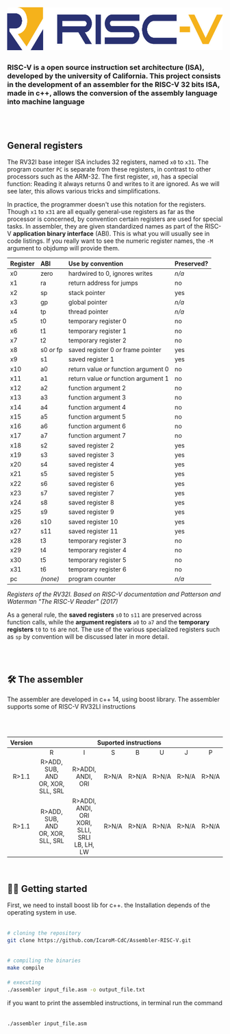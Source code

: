 <h1 align=center>
<img height="100em" src="https://github.com/IcaroM-CdC/Assembler-RISC-V/blob/stable/imgs/riscv.png" />
</h1>


### RISC-V is a open source instruction set architecture (ISA), developed by the university of California. This project consists in the development of an assembler for the RISC-V 32 bits ISA, made in c++, allows the conversion of the assembly language into machine language

<br>
<br>

## General registers

The RV32I base integer ISA includes 32 registers, named `x0` to `x31`. The
program counter `PC` is separate from these registers, in contrast to other
processors such as the ARM-32. The first register, `x0`, has a special function:
Reading it always returns 0 and writes to it are ignored. As we will see later,
this allows various tricks and simplifications.

In practice, the programmer doesn't use this notation for the registers. Though
`x1` to `x31` are all equally general-use registers as far as the processor is
concerned, by convention certain registers are used for special tasks. In
assembler, they are given standardized names as part of the RISC-V **application
binary interface** (ABI). This is what you will usually see in code listings. If
you really want to see the numeric register names, the `-M` argument to objdump
will provide them.

Register  | ABI         | Use by convention                     | Preserved?
:-------- | :---------- | :---------------                      | ------
x0        | zero        | hardwired to 0, ignores writes        | _n/a_
x1        | ra          | return address for jumps              | no
x2        | sp          | stack pointer                         | yes
x3        | gp          | global pointer                        | _n/a_
x4        | tp          | thread pointer                        | _n/a_
x5        | t0          | temporary register 0                  | no
x6        | t1          | temporary register 1                  | no
x7        | t2          | temporary register 2                  | no
x8        | s0 _or_ fp  | saved register 0 _or_ frame pointer   | yes
x9        | s1          | saved register 1                      | yes
x10       | a0          | return value _or_ function argument 0 | no
x11       | a1          | return value _or_ function argument 1 | no
x12       | a2          | function argument 2                   | no
x13       | a3          | function argument 3                   | no
x14       | a4          | function argument 4                   | no
x15       | a5          | function argument 5                   | no
x16       | a6          | function argument 6                   | no
x17       | a7          | function argument 7                   | no
x18       | s2          | saved register 2                      | yes
x19       | s3          | saved register 3                      | yes
x20       | s4          | saved register 4                      | yes
x21       | s5          | saved register 5                      | yes
x22       | s6          | saved register 6                      | yes
x23       | s7          | saved register 7                      | yes
x24       | s8          | saved register 8                      | yes
x25       | s9          | saved register 9                      | yes
x26       | s10         | saved register 10                     | yes
x27       | s11         | saved register 11                     | yes
x28       | t3          | temporary register 3                  | no
x29       | t4          | temporary register 4                  | no
x30       | t5          | temporary register 5                  | no
x31       | t6          | temporary register 6                  | no
pc        | _(none)_    | program counter                       | _n/a_

_Registers of the RV32I. Based on RISC-V documentation and Patterson and
Waterman "The RISC-V Reader" (2017)_

As a general rule, the **saved registers** `s0` to `s11` are preserved across
function calls, while the **argument registers** `a0` to `a7` and the
**temporary registers** `t0` to `t6` are not.  The use of the various
specialized registers such as `sp` by convention will be discussed later in more
detail.


<br>
<br>

## 🛠 The assembler
The assembler are developed in c++ 14, using boost library. The assembler supports some of RISC-V RV32LI instructions

<br>
<br>

<table>
<thead>
  <tr>
    <th>Version</th>
    <th colspan="7">Suported instructions</th>
  </tr>
</thead>
<tbody>
  <tr>
    <td></td>
    <td align=center>R</td>
    <td align=center>I</td>
    <td align=center>S</td>
    <td align=center>B</td>
    <td align=center>U</td>
    <td align=center>J</td>
    <td align=center>P</td>
  </tr>
  <tr>
    <td align=center>R>1.1</td>
    <td align=center>R>ADD, SUB, AND<br>OR, XOR, SLL, SRL<br></td>
    <td align=center>R>ADDI, ANDI, ORI</td>
    <td align=center>R>N/A</td>
    <td align=center>R>N/A</td>
    <td align=center>R>N/A</td>
    <td align=center>R>N/A</td>
    <td align=center>R>N/A</td>
  </tr>
  <tr>
    <td align=center>R>1.1</td>
    <td align=center>R>ADD, SUB, AND<br>OR, XOR, SLL, SRL<br></td>
    <td align=center>R>ADDI, ANDI, ORI<br>XORI, SLLI, SRLI<br>LB, LH, LW<br></td>
    <td align=center>R>N/A</td>
    <td align=center>R>N/A</td>
    <td align=center>R>N/A</td>
    <td align=center>R>N/A</td>
    <td align=center>R>N/A</td>
  </tr>
</tbody>
</table>

<br>

## :man_technologist: Getting started

First, we need to install boost lib for c++. the Installation depends of the operating system in use.

``` bash

# cloning the repository
git clone https://github.com/IcaroM-CdC/Assembler-RISC-V.git

```

``` bash

# compiling the binaries
make compile

# executing
./assembler input_file.asm -o output_file.txt

```
if you want to print the assembled instructions, in terminal run the command

``` bash

./assembler input_file.asm

```
